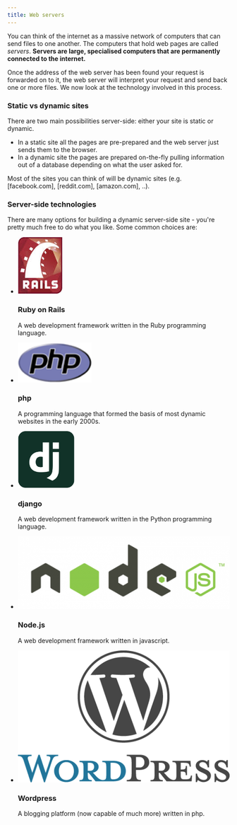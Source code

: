 ```yaml
---
title: Web servers
---
```


You can think of the internet as a massive network of computers that can send files to one another. The computers that hold web pages are called _servers_. **Servers are large, specialised computers that are permanently connected to the internet.**

Once the address of the web server has been found your request is forwarded on to it, the web server will interpret your request and send back one or more files. We now look at the technology involved in this process.

### Static vs dynamic sites

There are two main possibilities server-side: either your site is static or dynamic.

* In a static site all the pages are pre-prepared and the web server just sends them to the browser.
* In a dynamic site the pages are prepared on-the-fly pulling information out of a database depending on what the user asked for.

Most of the sites you can think of will be dynamic sites (e.g. [facebook.com], [reddit.com], [amazon.com], ..).

### Server-side technologies

There are many options for building a dynamic server-side site - you're pretty much free to do what you like. Some common choices are:

<ul class="thumbnails">
  <li class="span3">
    <div class="thumbnail">
      <img src="/assets/rails.jpeg" alt="">
      <h3>Ruby on Rails</h3>
      <p>A web development framework written in the Ruby programming language.</p>
    </div>
  </li>
  <li class="span3">
    <div class="thumbnail">
      <img src="/assets/php_logo.gif"  style="height: 90px;" alt="">
      <h3>php</h3>
      <p>A programming language that formed the basis of most dynamic websites in the early 2000s.</p>
    </div>
  </li>
  <li class="span3">
    <div class="thumbnail">
      <img src="/assets/django_logo.png" style="height: 128px;" alt="">
      <h3>django</h3>
      <p>A web development framework written in the Python programming language.</p>
    </div>
  </li>
  <li class="span3">
    <div class="thumbnail">
      <img src="/assets/nodejs_logo.png" alt="">
      <h3>Node.js</h3>
      <p>A web development framework written in javascript.</p>
    </div>
  </li>
  <li class="span3">
    <div class="thumbnail">
      <img src="/assets/wordpress_logo.png" alt="">
      <h3>Wordpress</h3>
      <p>A blogging platform (now capable of much more) written in php.</p>
    </div>
  </li>
</ul>

